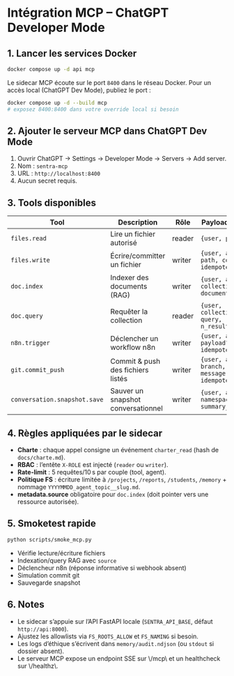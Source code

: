 # Intégration MCP – ChatGPT Developer Mode

## 1. Lancer les services Docker

```bash
docker compose up -d api mcp
```

Le sidecar MCP écoute sur le port `8400` dans le réseau Docker. Pour un accès local (ChatGPT Dev Mode), publiez le port :

```bash
docker compose up -d --build mcp
# exposez 8400:8400 dans votre override local si besoin
```

## 2. Ajouter le serveur MCP dans ChatGPT Dev Mode

1. Ouvrir ChatGPT → Settings → Developer Mode → Servers → Add server.
2. Nom : `sentra-mcp`
3. URL : `http://localhost:8400`
4. Aucun secret requis.

## 3. Tools disponibles

| Tool | Description | Rôle | Payload principal |
|------|-------------|------|-------------------|
| `files.read` | Lire un fichier autorisé | reader | `{user, path}` |
| `files.write` | Écrire/committer un fichier | writer | `{user, agent, path, content, idempotency_key?}` |
| `doc.index` | Indexer des documents (RAG) | writer | `{user, agent, collection, documents[]}` |
| `doc.query` | Requêter la collection | reader | `{user, collection, query, n_results?}` |
| `n8n.trigger` | Déclencher un workflow n8n | writer | `{user, agent, payload?, idempotency_key?}` |
| `git.commit_push` | Commit & push des fichiers listés | writer | `{user, agent, branch, paths[], message, idempotency_key?}` |
| `conversation.snapshot.save` | Sauver un snapshot conversationnel | writer | `{user, agent, namespace, summary_hint?}` |

## 4. Règles appliquées par le sidecar

- **Charte** : chaque appel consigne un événement `charter_read` (hash de `docs/charte.md`).
- **RBAC** : l’entête `X-ROLE` est injecté (`reader` ou `writer`).
- **Rate-limit** : 5 requêtes/10 s par couple (tool, agent).
- **Politique FS** : écriture limitée à `/projects`, `/reports`, `/students`, `/memory` + nommage `YYYYMMDD_agent_topic__slug.md`.
- **metadata.source** obligatoire pour `doc.index` (doit pointer vers une ressource autorisée).

## 5. Smoketest rapide

```bash
python scripts/smoke_mcp.py
```

- Vérifie lecture/écriture fichiers
- Indexation/query RAG avec `source`
- Déclencheur n8n (réponse informative si webhook absent)
- Simulation commit git
- Sauvegarde snapshot

## 6. Notes

- Le sidecar s’appuie sur l’API FastAPI locale (`SENTRA_API_BASE`, défaut `http://api:8000`).
- Ajustez les allowlists via `FS_ROOTS_ALLOW` et `FS_NAMING` si besoin.
- Les logs d’éthique s’écrivent dans `memory/audit.ndjson` (ou `stdout` si dossier absent).
- Le serveur MCP expose un endpoint SSE sur \\/mcp\\ et un healthcheck sur \\/healthz\\.
